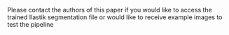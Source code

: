 Please contact the authors of this paper if you would like to access the trained Ilastik segmentation file or would like to receive example images to test the pipeline

